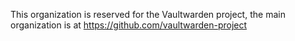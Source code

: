 This organization is reserved for the Vaultwarden project, the main organization is at https://github.com/vaultwarden-project
